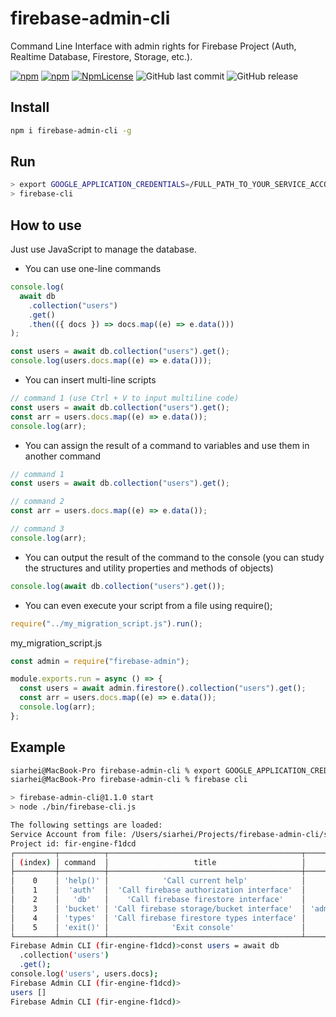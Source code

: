 # firebase-admin-cli

Command Line Interface with admin rights for Firebase Project (Auth, Realtime Database, Firestore, Storage, etc.).

[![npm](https://img.shields.io/npm/v/firebase-admin-cli.svg)](https://www.npmjs.com/package/firebase-admin-cli)
[![npm](https://img.shields.io/npm/dy/firebase-admin-cli.svg)](https://www.npmjs.com/package/firebase-admin-cli)
[![NpmLicense](https://img.shields.io/npm/l/firebase-admin-cli.svg)](https://www.npmjs.com/package/firebase-admin-cli)
![GitHub last commit](https://img.shields.io/github/last-commit/siarheidudko/firebase-admin-cli.svg)
![GitHub release](https://img.shields.io/github/release/siarheidudko/firebase-admin-cli.svg)

## Install

```bash
npm i firebase-admin-cli -g
```

## Run

```bash
> export GOOGLE_APPLICATION_CREDENTIALS=/FULL_PATH_TO_YOUR_SERVICE_ACCOUNT.json
> firebase-cli
```

## How to use

Just use JavaScript to manage the database.

- You can use one-line commands

```js
console.log(
  await db
    .collection("users")
    .get()
    .then(({ docs }) => docs.map((e) => e.data()))
);
```

```js
const users = await db.collection("users").get();
console.log(users.docs.map((e) => e.data()));
```

- You can insert multi-line scripts

```js
// command 1 (use Ctrl + V to input multiline code)
const users = await db.collection("users").get();
const arr = users.docs.map((e) => e.data());
console.log(arr);
```

- You can assign the result of a command to variables and use them in another command

```js
// command 1
const users = await db.collection("users").get();
```

```js
// command 2
const arr = users.docs.map((e) => e.data());
```

```js
// command 3
console.log(arr);
```

- You can output the result of the command to the console (you can study the structures and utility properties and methods of objects)

```js
console.log(await db.collection("users").get());
```

- You can even execute your script from a file using require();

```js
require("../my_migration_script.js").run();
```

my_migration_script.js

```js
const admin = require("firebase-admin");

module.exports.run = async () => {
  const users = await admin.firestore().collection("users").get();
  const arr = users.docs.map((e) => e.data());
  console.log(arr);
};
```

## Example

```bash
siarhei@MacBook-Pro firebase-admin-cli % export GOOGLE_APPLICATION_CREDENTIALS=/Users/siarhei/Projects/firebase-admin-cli/serviceAccount.json
siarhei@MacBook-Pro firebase-admin-cli % firebase cli

> firebase-admin-cli@1.1.0 start
> node ./bin/firebase-cli.js

The following settings are loaded:
Service Account from file: /Users/siarhei/Projects/firebase-admin-cli/serviceAccount.json
Project id: fir-engine-f1dcd
┌─────────┬──────────┬───────────────────────────────────────────┬──────────────────────────────────────────────────────────┐
│ (index) │ command  │                   title                   │                          alias                           │
├─────────┼──────────┼───────────────────────────────────────────┼──────────────────────────────────────────────────────────┤
│    0    │ 'help()' │            'Сall current help'            │                         'help()'                         │
│    1    │  'auth'  │  'Сall firebase authorization interface'  │                      'admin.auth()'                      │
│    2    │   'db'   │    'Сall firebase firestore interface'    │                   'admin.firestore()'                    │
│    3    │ 'bucket' │ 'Сall firebase storage/bucket interface'  │ 'admin.storage().bucket("fir-engine-f1dcd.appspot.com")' │
│    4    │ 'types'  │ 'Сall firebase firestore types interface' │                    'admin.firestore'                     │
│    5    │ 'exit()' │              'Exit console'               │               'terminalInterface.close()'                │
└─────────┴──────────┴───────────────────────────────────────────┴──────────────────────────────────────────────────────────┘
Firebase Admin CLI (fir-engine-f1dcd)>const users = await db
  .collection('users')
  .get();
console.log('users', users.docs);
Firebase Admin CLI (fir-engine-f1dcd)>
users []
Firebase Admin CLI (fir-engine-f1dcd)>
```
